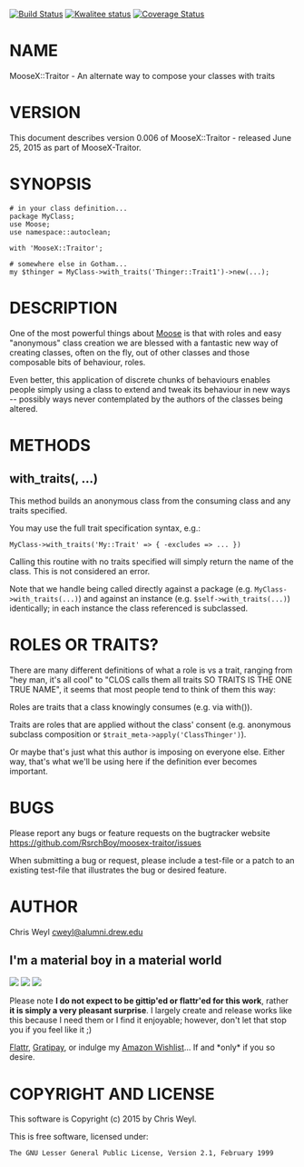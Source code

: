 [![Build Status](https://travis-ci.org/RsrchBoy/moosex-traitor.svg?branch=master)](https://travis-ci.org/RsrchBoy/moosex-traitor)
[![Kwalitee status](http://cpants.cpanauthors.org/dist/MooseX-Traitor.png)](http://cpants.charsbar.org/dist/overview/MooseX-Traitor)
[![Coverage Status](https://coveralls.io/repos/RsrchBoy/moosex-traitor/badge.png?branch=master)](https://coveralls.io/r/RsrchBoy/moosex-traitor?branch=master)

# NAME

MooseX::Traitor - An alternate way to compose your classes with traits

# VERSION

This document describes version 0.006 of MooseX::Traitor - released June 25, 2015 as part of MooseX-Traitor.

# SYNOPSIS

    # in your class definition...
    package MyClass;
    use Moose;
    use namespace::autoclean;

    with 'MooseX::Traitor';

    # somewhere else in Gotham...
    my $thinger = MyClass->with_traits('Thinger::Trait1')->new(...);

# DESCRIPTION

One of the most powerful things about [Moose](https://metacpan.org/pod/Moose) is that with roles and easy
"anonymous" class creation we are blessed with a fantastic new way of
creating classes, often on the fly, out of other classes and those composable
bits of behaviour, roles.

Even better, this application of discrete chunks of behaviours enables people
simply using a class to extend and tweak its behaviour in new ways -- possibly
ways never contemplated by the authors of the classes being altered.

# METHODS

## with\_traits(<trait1>, ...)

This method builds an anonymous class from the consuming class and any traits
specified.

You may use the full trait specification syntax, e.g.:

    MyClass->with_traits('My::Trait' => { -excludes => ... })

Calling this routine with no traits specified will simply return the name of
the class.  This is not considered an error.

Note that we handle being called directly against a package (e.g.
`MyClass->with_traits(...)`) and against an instance (e.g.
`$self->with_traits(...)`) identically; in each instance the class
referenced is subclassed.

# ROLES OR TRAITS?

There are many different definitions of what a role is vs a trait, ranging
from "hey man, it's all cool" to "CLOS calls them all traits SO TRAITS IS THE
ONE TRUE NAME", it seems that most people tend to think of them this way:

Roles are traits that a class knowingly consumes (e.g. via with()).

Traits are roles that are applied without the class' consent (e.g. anonymous
subclass composition or `$trait_meta->apply('ClassThinger')`).

Or maybe that's just what this author is imposing on everyone else.  Either
way, that's what we'll be using here if the definition ever becomes important.

# BUGS

Please report any bugs or feature requests on the bugtracker website
https://github.com/RsrchBoy/moosex-traitor/issues

When submitting a bug or request, please include a test-file or a
patch to an existing test-file that illustrates the bug or desired
feature.

# AUTHOR

Chris Weyl <cweyl@alumni.drew.edu>

## I'm a material boy in a material world

<div>
    <a href="https://gratipay.com/RsrchBoy/"><img src="http://img.shields.io/gratipay/RsrchBoy.svg" /></a>
    <a href="http://bit.ly/rsrchboys-wishlist"><img src="http://wps.io/wp-content/uploads/2014/05/amazon_wishlist.resized.png" /></a>
    <a href="https://flattr.com/submit/auto?user_id=RsrchBoy&url=https%3A%2F%2Fgithub.com%2FRsrchBoy%2Fmoosex-traitor&title=RsrchBoy's%20CPAN%20MooseX-Traitor&tags=%22RsrchBoy's%20MooseX-Traitor%20in%20the%20CPAN%22"><img src="http://api.flattr.com/button/flattr-badge-large.png" /></a>
</div>

Please note **I do not expect to be gittip'ed or flattr'ed for this work**,
rather **it is simply a very pleasant surprise**. I largely create and release
works like this because I need them or I find it enjoyable; however, don't let
that stop you if you feel like it ;)

[Flattr](https://flattr.com/submit/auto?user_id=RsrchBoy&url=https%3A%2F%2Fgithub.com%2FRsrchBoy%2Fmoosex-traitor&title=RsrchBoy&#x27;s%20CPAN%20MooseX-Traitor&tags=%22RsrchBoy&#x27;s%20MooseX-Traitor%20in%20the%20CPAN%22),
[Gratipay](https://gratipay.com/RsrchBoy/), or indulge my
[Amazon Wishlist](http://bit.ly/rsrchboys-wishlist)...  If and \*only\* if you so desire.

# COPYRIGHT AND LICENSE

This software is Copyright (c) 2015 by Chris Weyl.

This is free software, licensed under:

    The GNU Lesser General Public License, Version 2.1, February 1999
